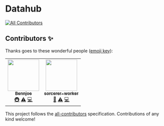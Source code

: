 # Datahub
<!-- ALL-CONTRIBUTORS-BADGE:START - Do not remove or modify this section -->
[![All Contributors](https://img.shields.io/badge/all_contributors-2-orange.svg?style=flat-square)](#contributors-)
<!-- ALL-CONTRIBUTORS-BADGE:END -->
## Contributors ✨

Thanks goes to these wonderful people ([emoji key](https://allcontributors.org/docs/en/emoji-key)):

<!-- ALL-CONTRIBUTORS-LIST:START - Do not remove or modify this section -->
<!-- prettier-ignore-start -->
<!-- markdownlint-disable -->
<table>
  <tr>
    <td align="center"><a href="https://github.com/B3nnjoe"><img src="https://avatars.githubusercontent.com/u/95551073?v=4?s=100" width="100px;" alt=""/><br /><sub><b>Bennjoe</b></sub></a><br /><a href="#infra-B3nnjoe" title="Infrastructure (Hosting, Build-Tools, etc)">🚇</a> <a href="https://github.com/json-datahub/.github/commits?author=B3nnjoe" title="Tests">⚠️</a> <a href="https://github.com/json-datahub/.github/commits?author=B3nnjoe" title="Code">💻</a></td>
    <td align="center"><a href="https://github.com/sorcerer-worker"><img src="https://avatars.githubusercontent.com/u/81059531?v=4?s=100" width="100px;" alt=""/><br /><sub><b>sorcerer-worker</b></sub></a><br /><a href="#design-sorcerer-worker" title="Design">🎨</a> <a href="https://github.com/json-datahub/.github/commits?author=sorcerer-worker" title="Tests">⚠️</a> <a href="https://github.com/json-datahub/.github/commits?author=sorcerer-worker" title="Code">💻</a></td>
  </tr>
</table>

<!-- markdownlint-restore -->
<!-- prettier-ignore-end -->

<!-- ALL-CONTRIBUTORS-LIST:END -->

This project follows the [all-contributors](https://github.com/all-contributors/all-contributors) specification. Contributions of any kind welcome!
